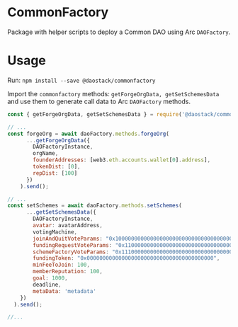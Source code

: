 # CommonFactory
Package with helper scripts to deploy a Common DAO using Arc `DAOFactory`.

# Usage
Run: `npm install --save @daostack/commonfactory`

Import the `commonfactory` methods: `getForgeOrgData, getSetSchemesData` and use them to generate call data to Arc `DAOFactory` methods.
```javascript
const { getForgeOrgData, getSetSchemesData } = require('@daostack/commonfactory');

// ...
const forgeOrg = await daoFactory.methods.forgeOrg(
      ...getForgeOrgData({
        DAOFactoryInstance,
        orgName,
        founderAddresses: [web3.eth.accounts.wallet[0].address],
        tokenDist: [0],
        repDist: [100]
      })
    ).send();

// ...
const setSchemes = await daoFactory.methods.setSchemes(
      ...getSetSchemesData({
        DAOFactoryInstance,
        avatar: avatarAddress,
        votingMachine,
        joinAndQuitVoteParams: "0x1000000000000000000000000000000000000000000000000000000000000000",
        fundingRequestVoteParams: "0x1100000000000000000000000000000000000000000000000000000000000000",
        schemeFactoryVoteParams: "0x1110000000000000000000000000000000000000000000000000000000000000",
        fundingToken: "0x0000000000000000000000000000000000000000",
        minFeeToJoin: 100,
        memberReputation: 100,
        goal: 1000,
        deadline,
        metaData: 'metadata'
    })
  ).send();

//...
```
